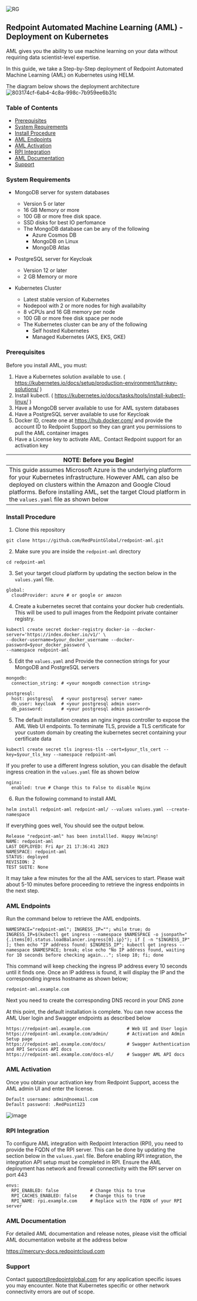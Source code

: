 ![RG](https://user-images.githubusercontent.com/42842390/158004336-60f07c05-7e5d-420e-87a6-22c5ac206fb6.jpg)
## Redpoint Automated Machine Learning (AML) - Deployment on Kubernetes
AML gives you the ability to use machine learning on your data without requiring data scientist-level expertise. 

In this guide, we take a Step-by-Step deployment of Redpoint Automated Machine Learning (AML) on Kubernetes using HELM. 

The diagram below shows the deployment architecture
![803174cf-6ab4-4c8a-998c-7b959ee6b31c](https://user-images.githubusercontent.com/42842390/197833963-45b725f0-947e-4884-914b-c6942d6d883d.png)

### Table of Contents
- [Prerequisites ](#prerequisites)
- [System Requirements ](#system-requirements)
- [Install Procedure ](#install-procedure)
- [AML Endpoints ](#aml-endpoints)
- [AML Activation ](#install-license)
- [RPI Integration ](#rpi-integration)
- [AML Documentation](#aml-documentation)
- [Support](#support)

### System Requirements

- MongoDB server for system databases
    - Version 5 or later
    - 16 GB Memory or more
    - 100 GB or more free disk space.
    - SSD disks for best IO perfomance
    - The MongoDB database can be any of the following
       - Azure Cosmos DB
       - MongoDB on Linux
       - MongoDB Atlas

- PostgreSQL server for Keycloak 
    - Version 12 or later
    - 2 GB Memory or more

- Kubernetes Cluster
    - Latest stable version of Kubernetes
    - Nodepool with 2 or more nodes for high availabilty
    - 8 vCPUs and 16 GB memory per node
    - 100 GB or more free disk space per node
    - The Kubernetes cluster can be any of the following
       - Self hosted Kubernetes
       - Managed Kubernetes (AKS, EKS, GKE)
    
### Prerequisites

Before you install AML, you must:

1. Have a Kubernetes solution available to use. ( https://kubernetes.io/docs/setup/production-environment/turnkey-solutions/ )
2. Install kubectl. ( https://kubernetes.io/docs/tasks/tools/install-kubectl-linux/ )
3. Have a MongoDB server available to use for AML system databases
4. Have a PostgreSQL server available to use for Keycloak
5. Docker ID, create one at https://hub.docker.com/ and provide the account ID to Redpoint Support so they can grant you permissions to pull the AML container images
5. Have a License key to activate AML. Contact Redpoint support for an activation key

| **NOTE:** Before you Begin!           |
|---------------------------------------|
| This guide assumes Microsoft Azure is the underlying platform for your Kubernetes infrastructure. However AML can also be deployed on clusters within the Amazon and Google Cloud platforms. Before installing AML, set the target Cloud platform in the ```values.yaml``` file as shown below

### Install Procedure

1. Clone this repository
```
git clone https://github.com/RedPointGlobal/redpoint-aml.git
```
2. Make sure you are inside the ```redpoint-aml``` directory 
```
cd redpoint-aml
```
3. Set your target cloud platform by updating the section below in the ```values.yaml``` file.
```
global:
  cloudProvider: azure # or google or amazon   
```
4. Create a kubernetes secret that contains your docker hub credentials. This will be used to pull images from the Redpoint private container registry.
```
kubectl create secret docker-registry docker-io --docker-server='https://index.docker.io/v1/' \
--docker-username=$your_docker_username --docker-password=$your_docker_password \
--namespace redpoint-aml
```
5. Edit the ```values.yaml``` and Provide the connection strings for your MongoDB and PostgreSQL servers
```
mongodb:
  connection_string: # <your mongodb connection string>

postgresql:
  host: postgresql   # <your postgresql server name>
  db_user: keycloak  # <your postgresql admin user>
  db_password:       # <your postgresql admin password>
```
5. The default installation creates an nginx ingress controller to expose the AML Web UI endpoints. To terminate TLS, provide a TLS certificate for your custom domain by creating the kubernetes secret containing your certificate data
```
kubectl create secret tls ingress-tls --cert=$your_tls_cert --key=$your_tls_key --namespace redpoint-aml
```
If you prefer to use a different Ingress solution, you can disable the default ingress creation in the ```values.yaml``` file as shown below
```
nginx:
  enabled: true # Change this to False to disable Nginx
```
6. Run the following command to install AML
```
helm install redpoint-aml redpoint-aml/ --values values.yaml --create-namespace
 ```
If everything goes well, You should see the output below.
```
Release "redpoint-aml" has been installled. Happy Helming!
NAME: redpoint-aml
LAST DEPLOYED: Fri Apr 21 17:36:41 2023
NAMESPACE: redpoint-aml
STATUS: deployed
REVISION: 2
TEST SUITE: None
```
It may take a few minutes for the all the AML services to start. Please wait about 5-10 minutes before proceeding to retrieve the ingress endpoints in the next step.

### AML Endpoints
Run the command below to retrieve the AML endpoints. 
```
NAMESPACE="redpoint-aml"; INGRESS_IP=""; while true; do INGRESS_IP=$(kubectl get ingress --namespace $NAMESPACE -o jsonpath="{.items[0].status.loadBalancer.ingress[0].ip}"); if [ -n "$INGRESS_IP" ]; then echo "IP address found: $INGRESS_IP"; kubectl get ingress --namespace $NAMESPACE; break; else echo "No IP address found, waiting for 10 seconds before checking again..."; sleep 10; fi; done
```
This command will keep checking the ingress IP address every 10 seconds until it finds one. Once an IP address is found, it will display the IP and the corresponding ingress hostname as shown below;

```
redpoint-aml.example.com
```
Next you need to create the corresponding DNS record in your DNS zone 

At this point, the default installation is complete. You can now access the AML User login and Swagger endpoints as described below
```
https://redpoint-aml.example.com              # Web UI and User login
https://redpoint-aml.example.com/admin/       # Activation and Admin Setup page
https://redpoint-aml.example.com/docs/        # Swagger Authentication and RPI Services API docs
https://redpoint-aml.example.com/docs-ml/     # Swagger AML API docs
```
### AML Activation
Once you obtain your activation key from Redpoint Support, access the AML admin UI and enter the license.
```
Default username: admin@noemail.com
Default password: .RedPoint123
```
![image](https://user-images.githubusercontent.com/42842390/218563945-94a5b162-dc59-45ae-900e-130a84810f66.png)

### RPI Integration
To configure AML integration with Redpoint Interaction (RPI), you need to provide the FQDN of the RPI server. This can be done by updating the section below in the ```values.yaml``` file. Before enabling RPI integration, the integration API setup must be completed in RPI. Ensure the AML deployment has network and firewall connectivity with the RPI server on port 443
```
envs:
  RPI_ENABLED: false            # Change this to true
  RPI_CACHES_ENABLED: false     # Change this to true
  RPI_NAME: rpi.example.com     # Replace with the FQDN of your RPI server
```

### AML Documentation
For detailed AML documentation and release notes, please visit the official AML documentation website at the address below

https://mercury-docs.redpointcloud.com

### Support 
Contact support@redpointglobal.com for any application specific issues you may encounter. Note that Kubernetes specific or other network connectivity errors are out of scope.

